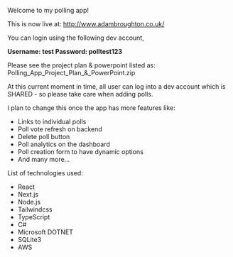 Welcome to my polling app! 

This is now live at: http://www.adambroughton.co.uk/

You can login using the following dev account, 

**Username: test
Password: polltest123**


Please see the project plan & powerpoint listed as: Polling_App_Project_Plan_&_PowerPoint.zip


At this current moment in time, all user can log into a dev account which is SHARED - so please take care when adding polls. 

I plan to change this once the app has more features like:
* Links to individual polls
* Poll vote refresh on backend
* Delete poll button
* Poll analytics on the dashboard
* Poll creation form to have dynamic options
* And many more...
  

List of technologies used:
* React
* Next.js
* Node.js
* Tailwindcss
* TypeScript
* C#
* Microsoft DOTNET
* SQLite3
* AWS
